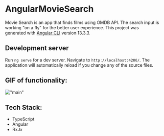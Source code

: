 # AngularMovieSearch
Movie Search is an app that finds films using OMDB API.
The search input is working "on a fly" for the better user experience.
This project was generated with [Angular CLI](https://github.com/angular/angular-cli) version 13.3.3.

## Development server

Run `ng serve` for a dev server. Navigate to `http://localhost:4200/`. The application will automatically reload if you change any of the source files.

## GIF of functionality:
!["main"](https://github.com/PolinaSkrobot/movie-Search/blob/master/src/assets/main.gif)

## Tech Stack:
- TypeScript
- Angular
- RxJx